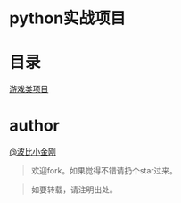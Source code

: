 # python实战项目


# 目录

<a href="./pygame_applications/README.mdown">游戏类项目</a><br/>


# author
<a href="https://github.com/cbbfcd">@波比小金刚</a>

>欢迎fork。如果觉得不错请扔个star过来。

> 如要转载，请注明出处。